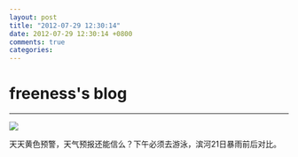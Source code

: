 ```yaml
---
layout: post
title: "2012-07-29 12:30:14"
date: 2012-07-29 12:30:14 +0800
comments: true
categories: 
---
```


# freeness's blog

----------

![](http://okqmqrbgo.bkt.clouddn.com/201207291230141.jpg)

>
天天黄色预警，天气预报还能信么？下午必须去游泳，滨河21日暴雨前后对比。